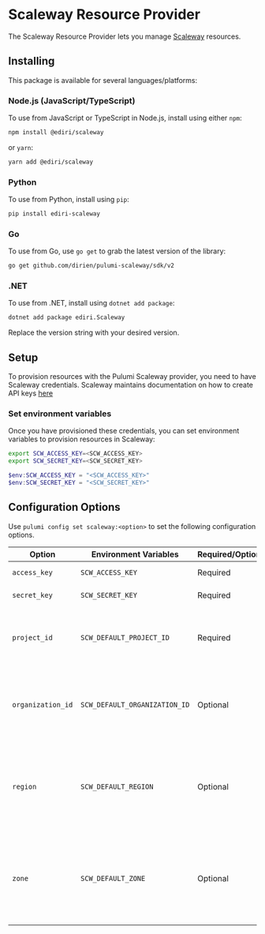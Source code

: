# Scaleway Resource Provider

The Scaleway Resource Provider lets you manage [Scaleway](https://www.scaleway.com/en/) resources.

## Installing

This package is available for several languages/platforms:

### Node.js (JavaScript/TypeScript)


To use from JavaScript or TypeScript in Node.js, install using either `npm`:

```bash
npm install @ediri/scaleway
```

or `yarn`:

```bash
yarn add @ediri/scaleway
```

### Python

To use from Python, install using `pip`:

```bash
pip install ediri-scaleway
```

### Go

To use from Go, use `go get` to grab the latest version of the library:

```bash
go get github.com/dirien/pulumi-scaleway/sdk/v2
```

### .NET

To use from .NET, install using `dotnet add package`:

```bash
dotnet add package ediri.Scaleway
```

Replace the version string with your desired version.

## Setup

To provision resources with the Pulumi Scaleway provider, you need to have Scaleway credentials. Scaleway maintains
documentation on how to create API
keys [here](https://www.scaleway.com/en/docs/console/my-project/how-to/generate-api-key/)

### Set environment variables

Once you have provisioned these credentials, you can set environment variables to provision resources in Scaleway:

```bash
export SCW_ACCESS_KEY=<SCW_ACCESS_KEY>
export SCW_SECRET_KEY=<SCW_SECRET_KEY>
```

```powershell
$env:SCW_ACCESS_KEY = "<SCW_ACCESS_KEY>"
$env:SCW_SECRET_KEY = "<SCW_SECRET_KEY>"
```

## Configuration Options

Use `pulumi config set scaleway:<option>` to set the following configuration options.

| Option            | Environment Variables         | Required/Optional | Description                                                                                                                                                                                        |
|-------------------|-------------------------------|-------------------|----------------------------------------------------------------------------------------------------------------------------------------------------------------------------------------------------|
| `access_key`      | `SCW_ACCESS_KEY`              | Required          | [Scaleway access key](https://console.scaleway.com/project/credentials)                                                                                                                            |
| `secret_key`      | `SCW_SECRET_KEY`              | Required          | [Scaleway secret key](https://console.scaleway.com/project/credentials)                                                                                                                            |
| `project_id`      | `SCW_DEFAULT_PROJECT_ID`      | Required          | The [project ID](https://console.scaleway.com/project/settings) that will be used as default value for all resources.                                                                              |
| `organization_id` | `SCW_DEFAULT_ORGANIZATION_ID` | Optional          | The [organization ID](https://console.scaleway.com/organization/settings) that will be used as default value for all resources.                                                                    | 
| `region`          | `SCW_DEFAULT_REGION`          | Optional          | The [region](https://registry.terraform.io/providers/scaleway/scaleway/latest/guides/regions_and_zones#regions) that will be used as default value for all resources. (`fr-par` if none specified) |
| `zone`            | `SCW_DEFAULT_ZONE`            | Optional          | The [zone](https://registry.terraform.io/providers/scaleway/scaleway/latest/guides/regions_and_zones#zones) that will be used as default value for all resources. (`fr-par-1` if none specified)   |

